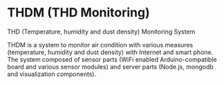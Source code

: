 # THDM (THD Monitoring)
THD (Temperature, humidity and dust density) Monitoring System

THDM is a system to monitor air condition with various measures (temperature, humidity and dust density) with Internet and smart phone. The system composed of sensor parts (WiFi enabled Arduino-compatible board and various sensor modules) and server parts (Node.js, mongodb and visualization components).

